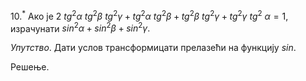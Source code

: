 $10.^*$ Ако је $2 \ tg^2 \alpha \ tg^2 \beta \ tg^2 \gamma + tg^2 \alpha \ tg^2 \beta + tg^2 \beta \ tg^2 \gamma + tg^2 \gamma \ tg^2 \ \alpha = 1$, израчунати $sin^2 \alpha + sin^2 \beta + sin^2 \gamma.$

$Упутство$. Дати услов трансформицати прелазећи на функцију $sin$.

Решење.